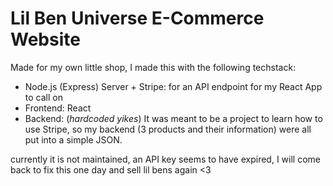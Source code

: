 # Lil Ben Universe E-Commerce Website
Made for my own little shop, I made this with the following techstack:
- Node.js (Express) Server + Stripe: for an API endpoint for my React App to call on
- Frontend: React
- Backend: (*hardcoded yikes*) It was meant to be a project to learn how to use Stripe, so my backend (3 products and their information) were all put into a simple JSON.

currently it is not maintained, an API key seems to have expired, I will come back to fix this one day and sell lil bens again <3 
